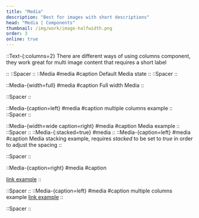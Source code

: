 ```yaml
---
title: "Media"
description: "Best for images with short descriptions"
head: "Media | Components"
thumbnail: /img/work/image-halfwidth.png
order: 3
online: true
---
```


::Text-{:columns=2}
There are different ways of using columns component, they work great for multi image content that requires a short label

::
::Spacer
::
::Media
#media
<display alt="project image" src="/img/full_size_169.png" :src-width=4000 :src-height=2250> </display>
#caption
Default Media state
::
::Spacer
::

::Media-{width=full}
#media
<display alt="project image" src="/img/full_size_169.png" :src-width=4000 :src-height=2250> </display>
#caption
Full width Media
::

::Spacer
::

::Media-{caption=left}
#media
<display alt="project image" src="/img/half_size_169.png" :src-width=2000 :src-height=2250> </display>
<display alt="project image" src="/img/half_size_169.png" :src-width=2000 :src-height=2250></display>
<display alt="project image" src="/img/half_size_169.png" :src-width=2000 :src-height=2250></display>
#caption
multiple columns example
::
::Spacer
::

::Media-{width=wide caption=right}
#media
<display alt="project image" src="/img/half_size_169.png" :src-width=2000 :src-height=2250> </display>
<display alt="project image" src="/img/half_size_169.png" :src-width=2000 :src-height=2250 ></display>
<display alt="project image" src="/img/half_size_169.png" :src-width=2000 :src-height=2250></display>
<display alt="project image" src="/img/half_size_169.png" :src-width=2000 :src-height=2250></display>
#caption
Media example
::
::Spacer
::
::Media-{:stacked=true}
#media
<display alt="project image" src="/img/half_size_169.png" :src-width=2000 :src-height=2250> </display>
<display alt="project image" src="/img/half_size_169.png" :src-width=2000 :src-height=2250></display>
<display alt="project image" src="/img/half_size_169.png" :src-width=2000 :src-height=2250></display>
<display alt="project image" src="/img/half_size_169.png" :src-width=2000 :src-height=2250></display>
<display alt="project image" src="/img/half_size_169.png" :src-width=2000 :src-height=2250></display>
::
::Media-{caption=left}
#media
<display alt="project image" src="/img/half_size_169.png" :src-width=2000 :src-height=2250> </display>
<display alt="project image" src="/img/half_size_169.png" :src-width=2000 :src-height=2250></display>
<display alt="project image" src="/img/half_size_169.png" :src-width=2000 :src-height=2250></display>
<display alt="project image" src="/img/half_size_169.png" :src-width=2000 :src-height=2250></display>
<display alt="project image" src="/img/half_size_169.png" :src-width=2000 :src-height=2250></display>
#caption
Media stacking example, requires *stacked* to be set to *true* in order to adjust the spacing
::


::Spacer
::

::Media-{caption=right}
#media
<display alt="project image" src="/img/half_size_169.png" :src-width=2000 :src-height=2250> </display>
<display alt="project image" src="/img/half_size_169.png" :src-width=2000 :src-height=2250></display>
#caption

[link example](https://google.com)
::

::Spacer
::
::Media-{caption=left}
#media
<display alt="project image" src="/img/half_size_169.png" :src-width=2000 :src-height=2250> </display>
<display alt="project image" src="/img/half_size_169.png" :src-width=2000 :src-height=2250></display>
#caption
multiple columns example
[link example](https://google.com)
::

::Spacer
::




  
